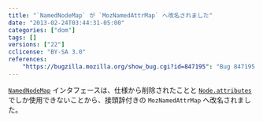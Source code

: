 ```yaml
---
title: "`NamedNodeMap` が `MozNamedAttrMap` へ改名されました"
date: "2013-02-24T03:44:31-05:00"
categories: ["dom"]
tags: []
versions: ["22"]
cclicense: "BY-SA 3.0"
references:
    "https://bugzilla.mozilla.org/show_bug.cgi?id=847195": "Bug 847195 – Make NamedNodeMap only deal with Attrs"
---
```

[`NamedNodeMap`](https://developer.mozilla.org/ja/docs/Web/API/NamedNodeMap) インタフェースは、仕様から削除されたことと [`Node.attributes`](https://developer.mozilla.org/ja/docs/Web/API/Node.attributes) でしか使用できないことから、接頭辞付きの `MozNamedAttrMap` へ改名されました。
